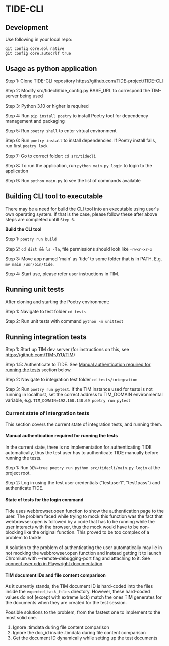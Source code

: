 # TIDE-CLI

## Development

Use following in your local repo:

```
git config core.eol native
git config core.autocrlf true
```

## Usage as python application

Step 1: Clone TIDE-CLI repository https://github.com/TIDE-project/TIDE-CLI

Step 2: Modify src/tidecli/tide_config.py BASE_URL to correspond the TIM-server being used

Step 3: Python 3.10 or higher is required

Step 4: Run `pip install poetry` to install Poetry tool for dependency management and packaging

Step 5: Run `poetry shell` to enter virtual environment

Step 6: Run `poetry install` to install dependencies. If Poetry install fails, run first `poetry lock`

Step 7: Go to correct folder: `cd src/tidecli`

Step 8: To run the application, run `python main.py login` to login to the application

Step 9: Run `python main.py` to see the list of commands available

## Building CLI tool to executable

There may be a need for build the CLI tool into an executable using user's own operating system. If that is the case, please follow these after above steps are completed untill `Step 6`.

**Build the CLI tool**

Step 1: `poetry run build`

Step 2: `cd dist && ls -la`, file permissions should look like `-rwxr-xr-x`

Step 3: Move app named 'main' as 'tide' to some folder that is in PATH. E.g. `mv main /usr/bin/tide`.

Step 4: Start use, please refer user instructions in TIM.

## Running unit tests

After cloning and starting the Poetry environment:

Step 1: Navigate to test folder `cd tests`

Step 2: Run unit tests with command `python -m unittest`

## Running integration tests

Step 1: Start up TIM dev server (for instructions on this, see https://github.com/TIM-JYU/TIM)

Step 1.5: Authenticate to TIDE. See [Manual authentication required for running the tests](#manual-authentication-required-for-running-the-tests) section below.

Step 2: Navigate to integration test folder `cd tests/integration`

Step 3: Run `poetry run pytest`. If the TIM instance used for tests is not running in localhost, set the correct address to TIM_DOMAIN environmental variable, e.g. `TIM_DOMAIN=192.168.148.69 poetry run pytest`

### Current state of intergration tests

This section covers the current state of integration tests, and running them.

#### Manual authentication required for running the tests

In the current state, there is no implementation for authenticating TIDE automatically, thus the test user has to authenticate TIDE manually before running the tests.

Step 1: Run `DEV=true poetry run python src/tidecli/main.py login` at the project root.

Step 2: Log in using the test user credentials ("testuser1", "test1pass") and authenticate TIDE.

#### State of tests for the login command

Tide uses webbrowser.open function to show the authentication page to the user.
The problem faced while trying to mock this function was the fact that
webbrowser.open is followed by a code that has to be running while the user
interacts with the browser, thus the mock would have to be non-blocking like
the original function. This proved to be too complex of a problem to tackle.

A solution to the problem of authenticating the user automatically may lie in not mocking the webbrowser.open function and instead getting it to launch Chromium with --remote-debugging-port flag and attaching to it. See [connect over cdp in Playwright documentation](https://playwright.dev/python/docs/api/class-browsertype#browser-type-connect-over-cdp).

#### TIM document IDs and file content comparison

As it currently stands, the TIM document ID is hard-coded into the files inside
the `expected_task_files` directory. However, these hard-coded values do not
(except with extreme luck) match the ones TIM generates for the documents when
they are created for the test session.

Possible solutions to the problem, from the fastest one to implement to the
most solid one.

1. Ignore .timdata during file content comparison
2. Ignore the doc_id inside .timdata during file content comparison
3. Get the document ID dynamically while setting up the test documents
